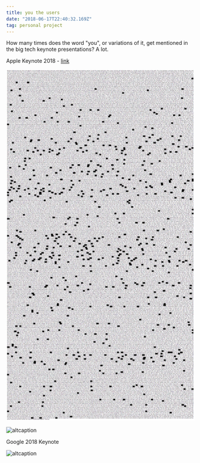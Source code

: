 ```yaml
---
title: you the users
date: "2018-06-17T22:40:32.169Z"
tag: personal project
---
```


How many times does the word "you", or variations of it, get mentioned in the big tech keynote presentations?
A lot.



Apple Keynote 2018 - 
<a href="https://quizzical-kowalevski-37f571.netlify.com/" target="_blank">link</a>



![altcaption](apple.png)



![altcaption](3D.png)



Google 2018 Keynote



![altcaption](google.png)



